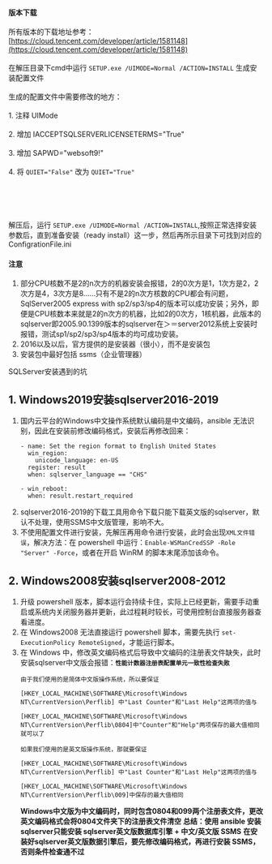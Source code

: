 #### 版本下载
所有版本的下载地址参考：[https://cloud.tencent.com/developer/article/1581148](https://cloud.tencent.com/developer/article/1581148)<br />
<br />在解压目录下cmd中运行 ```SETUP.exe /UIMODE=Normal /ACTION=INSTALL``` 生成安装配置文件<br />
<br />生成的配置文件中需要修改的地方：<br />
<br />1. 注释 UIMode<br />
<br />2. 增加 IACCEPTSQLSERVERLICENSETERMS="True"<br />
<br />3. 增加 SAPWD="websoft9!"<br />
<br />4. 将 ```QUIET="False"``` 改为 ```QUIET="True"```<br />
<br />
<br />
<br />
<br />
<br />解压后，运行 ```SETUP.exe /UIMODE=Normal /ACTION=INSTALL```,按照正常选择安装参数后，直到准备安装（ready install）这一步，然后再所示目录下可找到对应的 ConfigrationFile.ini<br />

<a name="Kkm4M"></a>
#### 注意

1. 部分CPU核数不是2的n次方的机器安装会报错，2的0次方是1，1次方是2，2次方是4，3次方是8……只有不是2的n次方核数的CPU都会有问题，SqlServer2005 express with sp2/sp3/sp4的版本可以成功安装；另外，即便是CPU核数本来就是2的n次方的机器，比如2的0次方，1核机器，此版本的sqlserver即2005.90.1399版本的sqlserver在＞＝server2012系统上安装时报错，测试sp1/sp2/sp3/sp4版本的均可成功安装。
1. 2016以及以后，官方提供的是安装器（很小），而不是安装包
1. 安装包中最好包括 ssms（企业管理器）


SQLServer安装遇到的坑

## 1. Windows2019安装sqlserver2016-2019
1. 国内云平台的Windows中文操作系统默认编码是中文编码，ansible 无法识别，因此在安装前修改编码格式，安装后再修改回来：
	~~~
	- name: Set the region format to English United States
	  win_region:
    	unicode_language: en-US
      register: result
      when: sqlserver_language == "CHS"

	- win_reboot:
	  when: result.restart_required
	~~~
2. sqlserver2016-2019的下载工具用命令下载只能下载英文版的sqlserver，默认不处理，使用SSMS中文版管理，影响不大。
3. 不使用配置文件进行安装，先解压再用命令进行安装，此时会出现`XML文件错误`，解决方法：在 powershell 中运行：`Enable-WSManCredSSP -Role "Server" -Force`，或者在开启 WinRM 的脚本末尾添加该命令。


## 2. Windows2008安装sqlserver2008-2012
1. 升级 powershell 版本，脚本运行会持续卡住，实际上已经更新，需要手动重启或系统内关闭服务器并更新，此过程耗时较长，可使用控制台直接服务器查看进度。
2. 在 Windows2008 无法直接运行 powershell 脚本，需要先执行 `set-ExecutionPolicy RemoteSigned`，才能运行脚本。
2. 在 Windows 中，修改英文编码格式后导致中文编码的注册表文件缺失，此时安装sqlserver中文版会报错：**`性能计数器注册表配置单元一致性检查失败`**
	~~~
	由于我们使用的是简体中文版操作系统，所以要保证

	[HKEY_LOCAL_MACHINE\SOFTWARE\Microsoft\Windows NT\CurrentVersion\Perflib] 中"Last Counter"和"Last Help"这两项的值与
	
	[HKEY_LOCAL_MACHINE\SOFTWARE\Microsoft\Windows NT\CurrentVersion\Perflib\0804]中"Counter"和"Help"两项保存的最大值相同就可以了
	
	如果我们使用的是英文版操作系统，那就要保证
	
	[HKEY_LOCAL_MACHINE\SOFTWARE\Microsoft\Windows NT\CurrentVersion\Perflib] 中"Last Counter"和"Last Help"这两项的值与
	
	[HKEY_LOCAL_MACHINE\SOFTWARE\Microsoft\Windows NT\CurrentVersion\Perflib\009]中保存的最大值相同
	~~~
	**Windows中文版为中文编码时，同时包含0804和099两个注册表文件，更改英文编码格式会将0804文件夹下的注册表文件清空**
	**总结：使用 ansible 安装 sqlserver只能安装 sqlserver英文版数据库引擎 + 中文/英文版 SSMS**
	**在安装好sqlserver英文版数据引擎后，要先修改编码格式，再进行安装 SSMS，否则条件检查通不过**
